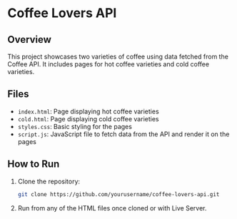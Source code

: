 # Coffee Lovers API

## Overview

This project showcases two varieties of coffee using data fetched from the Coffee API. It includes pages for hot coffee varieties and cold coffee varieties.

## Files

- `index.html`: Page displaying hot coffee varieties
- `cold.html`: Page displaying cold coffee varieties
- `styles.css`: Basic styling for the pages
- `script.js`: JavaScript file to fetch data from the API and render it on the pages

## How to Run

1. Clone the repository:
   ```bash
   git clone https://github.com/yourusername/coffee-lovers-api.git

2. Run from any of the HTML files once cloned or with Live Server.
